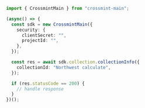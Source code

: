 <!-- Start SDK Example Usage -->


```typescript
import { CrossmintMain } from "crossmint-main";

(async() => {
  const sdk = new CrossmintMain({
    security: {
      clientSecret: "",
      projectId: "",
    },
  });

  const res = await sdk.collection.collectionInfo({
    collectionId: "Northwest calculate",
  });

  if (res.statusCode == 200) {
    // handle response
  }
})();
```
<!-- End SDK Example Usage -->